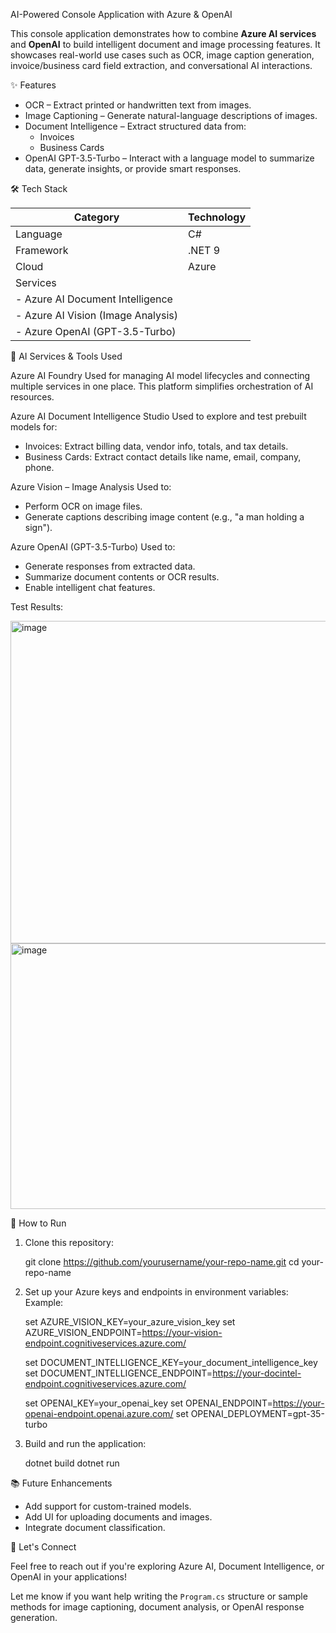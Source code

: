
AI-Powered Console Application with Azure & OpenAI

This console application demonstrates how to combine **Azure AI services** and **OpenAI** to build intelligent document and image processing features. It showcases real-world use cases such as OCR, image caption generation, invoice/business card field extraction, and conversational AI interactions.

✨ Features

- OCR – Extract printed or handwritten text from images.
- Image Captioning – Generate natural-language descriptions of images.
- Document Intelligence – Extract structured data from:
  - Invoices
  - Business Cards
- OpenAI GPT-3.5-Turbo – Interact with a language model to summarize data, generate insights, or provide smart responses.

🛠 Tech Stack

| Category  | Technology   |
|---------  |------------- |
| Language  | C#           |
| Framework | .NET 9       |
| Cloud     |  Azure       |
| Services  | 
| - Azure AI Document Intelligence   |
| - Azure AI Vision (Image Analysis) |
| - Azure OpenAI (GPT-3.5-Turbo)     |

🧠 AI Services & Tools Used

Azure AI Foundry
Used for managing AI model lifecycles and connecting multiple services in one place. This platform simplifies orchestration of AI resources.

Azure AI Document Intelligence Studio
Used to explore and test prebuilt models for:
- Invoices: Extract billing data, vendor info, totals, and tax details.
- Business Cards: Extract contact details like name, email, company, phone.

Azure Vision – Image Analysis
Used to:
- Perform OCR on image files.
- Generate captions describing image content (e.g., "a man holding a sign").

Azure OpenAI (GPT-3.5-Turbo)
Used to:
- Generate responses from extracted data.
- Summarize document contents or OCR results.
- Enable intelligent chat features.

Test Results:

<img width="1461" height="516" alt="image" src="https://github.com/user-attachments/assets/3b55d3d1-27fb-4fae-af81-cb8d72de1974" />

<img width="1218" height="425" alt="image" src="https://github.com/user-attachments/assets/9ad21b4f-aef8-4df8-89f2-cbfeb51bf259" />

🚀 How to Run

1. Clone this repository:
   
   git clone https://github.com/yourusername/your-repo-name.git
   cd your-repo-name

3. Set up your Azure keys and endpoints in environment variables:
   Example:
   
    set AZURE_VISION_KEY=your_azure_vision_key
    set AZURE_VISION_ENDPOINT=https://your-vision-endpoint.cognitiveservices.azure.com/
    
    set DOCUMENT_INTELLIGENCE_KEY=your_document_intelligence_key
    set DOCUMENT_INTELLIGENCE_ENDPOINT=https://your-docintel-endpoint.cognitiveservices.azure.com/
    
    set OPENAI_KEY=your_openai_key
    set OPENAI_ENDPOINT=https://your-openai-endpoint.openai.azure.com/
    set OPENAI_DEPLOYMENT=gpt-35-turbo

5. Build and run the application:

   dotnet build
   dotnet run

📚 Future Enhancements

* Add support for custom-trained models.
* Add UI for uploading documents and images.
* Integrate document classification.

🤝 Let's Connect

Feel free to reach out if you're exploring Azure AI, Document Intelligence, or OpenAI in your applications!

Let me know if you want help writing the `Program.cs` structure or sample methods for image captioning, document analysis, or OpenAI response generation.

